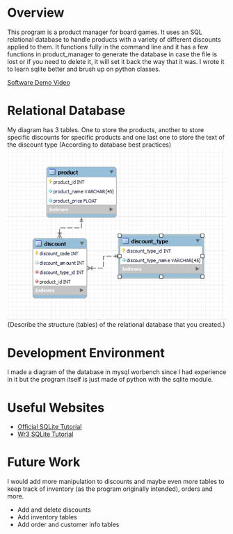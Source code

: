# Overview

This program is a product manager for board games. It uses an SQL relational database to handle products with a variety of different discounts applied to them. It functions fully in the command line and it has a few functions in product_manager to generate the database in case the file is lost or if you need to delete it, it will set it back the way that it was. I wrote it to learn sqlite better and brush up on python classes. 

[Software Demo Video](http://youtube.link.goes.here)

# Relational Database

My diagram has 3 tables. One to store the products, another to store specific discounts for specific products and one last one to store the text of the discount type (According to database best practices)
![mysql database diagram](./Screenshot%202024-05-24%20183357.png)
{Describe the structure (tables) of the relational database that you created.}

# Development Environment

I made a diagram of the database in mysql worbench since I had experience in it but the program itself is just made of python with the sqlite module.
# Useful Websites

- [Official SQLite Tutorial](https://www.sqlitetutorial.net/)
- [Wr3 SQLite Tutorial](https://www.w3resource.com/sqlite/)

# Future Work

I would add more manipulation to discounts and maybe even more tables to keep track of inventory (as the program originally intended), orders and more.
- Add and delete discounts
- Add inventory tables
- Add order and customer info tables